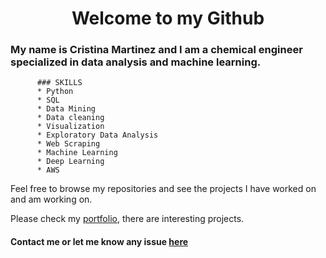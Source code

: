 <h1 align = "center"> Welcome to my Github </h1>
<h3 align = "left"> My name is Cristina Martinez and I am a chemical engineer specialized in data analysis and machine learning.</h3>

          ### SKILLS
          * Python
          * SQL
          * Data Mining
          * Data cleaning
          * Visualization
          * Exploratory Data Analysis
          * Web Scraping
          * Machine Learning
          * Deep Learning
          * AWS

Feel free to browse my repositories and see the projects I have worked on and am working on.

Please check my [portfolio](https://cristina-mg.github.io/Portfolio/), there are interesting projects.



#### Contact me or let me know any issue [here](https://www.linkedin.com/in/cristina-mart%C3%ADnez-garc%C3%ADa-438209170/)

<!--
**Cristina-MG/Cristina-MG** is a ✨ _special_ ✨ repository because its `README.md` (this file) appears on your GitHub profile.

Here are some ideas to get you started:

- 🔭 I’m currently working on ...
- 🌱 I’m currently learning ...
- 👯 I’m looking to collaborate on ...
- 🤔 I’m looking for help with ...
- 💬 Ask me about ...
- 📫 How to reach me: ...
- 😄 Pronouns: ...
- ⚡ Fun fact: ...
-->
